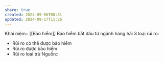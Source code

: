 ```yaml
---
share: true
created: 2024-09-06T08:51
updated: 2024-09-17T11:26
---
```

Khái niệm:: [[Bảo hiểm]]
Bảo hiểm bắt đầu từ ngành hàng hải
3 loại rủi ro:
- Rủi ro có thể được bảo hiểm
- Rủi ro được bảo hiểm
- Rủi ro loại trừ
Nguồn:: 
